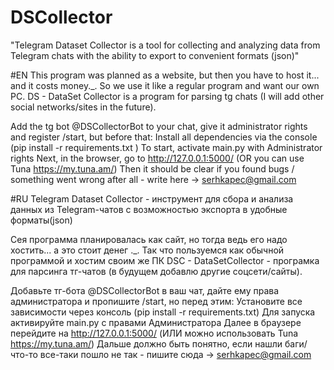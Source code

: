 # DSCollector
"Telegram Dataset Collector is a tool for collecting and analyzing data from Telegram chats with the ability to export to convenient formats (json)"

#EN
This program was planned as a website, but then you have to host it... and it costs money._.
So we use it like a regular program and want our own PC.
DS - DataSet Collector is a program for parsing tg chats (I will add other social networks/sites in the future).

Add the tg bot @DSCollectorBot to your chat, give it administrator rights and register /start, but before that:
Install all dependencies via the console (pip install -r requirements.txt )
To start, activate main.py with Administrator rights
Next, in the browser, go to http://127.0.0.1:5000/ (OR you can use Tuna https://my.tuna.am/)
Then it should be clear if you found bugs / something went wrong after all - write here -> serhkapec@gmail.com

#RU
Telegram Dataset Collector - инструмент для сбора и анализа данных из Telegram-чатов с возможностью экспорта в удобные форматы(json)

Сея программа планировалась как сайт, но тогда ведь его надо хостить... а это стоит денег ._.
Так что пользуемся как обычной программой и хостим своим же ПК
DSC - DataSetCollector - програмка для парсинга тг-чатов (в будущем добавлю другие соцсети/сайты).

Добавьте тг-бота @DSCollectorBot в ваш чат, дайте ему права администратора и пропишите /start, но перед этим:
Установите все зависимости через консоль (pip install -r requirements.txt)
Для запуска активируйте main.py с правами Администратора
Далее в браузере перейдите на http://127.0.0.1:5000/ (ИЛИ можно использовать Tuna https://my.tuna.am/)
Дальше должно быть понятно, если нашли баги/что-то все-таки пошло не так - пишите сюда -> serhkapec@gmail.com
